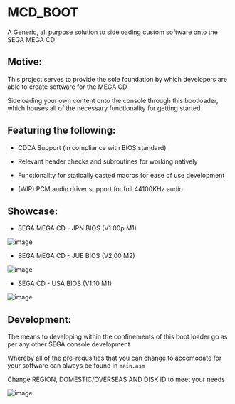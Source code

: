 # MCD_BOOT

A Generic, all purpose solution to sideloading custom software onto the SEGA MEGA CD

## Motive:

This project serves to provide the sole foundation by which developers are able to create software for the MEGA CD

Sideloading your own content onto the console through this bootloader, which houses all of the necessary functionality for getting started

## Featuring the following:

- CDDA Support (in compliance with BIOS standard)

- Relevant header checks and subroutines for working natively

- Functionality for statically casted macros for ease of use development

- (WIP) PCM audio driver support for full 44100KHz audio

## Showcase:

- SEGA MEGA CD - JPN BIOS (V1.00p M1)

![image](https://github.com/hazzaaclark/MCD_BOOT/assets/107435091/c7414329-9ba5-417c-bede-6e4a10b4c41d)


- SEGA MEGA CD - JUE BIOS (V2.00 M2)

![image](https://github.com/hazzaaclark/MCD_BOOT/assets/107435091/04eefcb4-855b-43d4-a64c-77be32499a07)

- SEGA CD - USA BIOS (V1.10 M1)

![image](https://github.com/hazzaaclark/MCD_BOOT/assets/107435091/bd089f5c-f92e-4920-910e-4faf962d2572)


## Development:

The means to developing within the confinements of this boot loader go as per any other SEGA console development

Whereby all of the pre-requsities that you can change to accomodate for your software can always be found in ``main.asm``

Change REGION, DOMESTIC/OVERSEAS AND DISK ID to meet your needs

![image](https://github.com/hazzaaclark/MCD_BOOT/assets/107435091/d50ae2ad-0319-4605-98b3-6bcd78267a0e)

